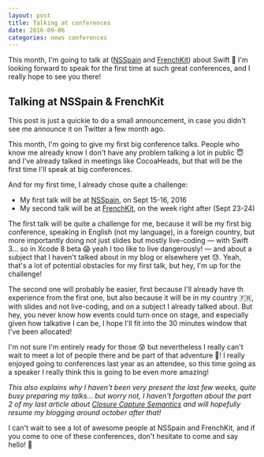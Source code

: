 ```yaml
---
layout: post
title: Talking at conferences
date: 2016-09-06
categories: news conferences
---
```


This month, I'm going to talk at ([NSSpain](http://2016.nsspain.com) and [FrenchKit](http://frenchkit.fr)) about Swift 🎉 I'm looking forward to speak for the first time at such great conferences, and I really hope to see you there!

## Talking at NSSpain & FrenchKit

This post is just a quickie to do a small announcement, in case you didn't see me announce it on Twitter a few month ago.

This month, I'm going to give my first big conference talks. People who know me already know I don't have any problem talking a lot in public 😇 and I've already talked in meetings like CocoaHeads, but that will be the first time I'll speak at big conferences.

And for my first time, I already chose quite a challenge:

* My first talk will be at [NSSpain](http://2016.nsspain.com), on Sept 15-16, 2016
* My second talk will be at [FrenchKit](http://frenchkit.fr), on the week right after (Sept 23-24)

The first talk will be quite a challenge for me, because it will be my first big conference, speaking in English (not my language), in a foreign country, but more importantly doing not just slides but mostly live-coding — with Swift 3… so in Xcode 8 beta 😱 yeah I too like to live dangerously! — and about a subject that I haven't talked about in my blog or elsewhere yet 😓. Yeah, that's a lot of potential obstacles for my first talk, but hey, I'm up for the challenge!

The second one will probably be easier, first because I'll already have th experience from the first one, but also because it will be in my country 🇫🇷, with slides and not live-coding, and on a subject I already talked about. But hey, you never know how events could turn once on stage, and especially given how talkative I can be, I hope I'll fit into the 30 minutes window that I've been allocated!

I'm not sure I'm entirely ready for those 😰 but nevertheless I really can't wait to meet a lot of people there and be part of that adventure 🎉! I really enjoyed going to conferences last year as an attendee, so this time going as a speaker I really think this is going to be even more amazing!

_This also explains why I haven't been very present the last few weeks, quite busy preparing my talks… but worry not, I haven't forgotten about the part 2 of my last article about [Closure Capture Semantics](/swift/closures/2016/07/25/closure-capture-1/) and will hopefully resume my blogging around october after that!_

I can't wait to see a lot of awesome people at NSSpain and FrenchKit, and if you come to one of these conferences, don't hesitate to come and say hello! 👋
